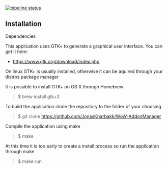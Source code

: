 [![pipeline status](https://gitlab.com/jonasknarbakk/WoW-AddonManager/badges/qt5/pipeline.svg)](https://gitlab.com/jonasknarbakk/WoW-AddonManager/commits/qt5)

## Installation

Dependencies

This application uses GTK+ to generate a graphical user interface. You can get it here:
- https://www.gtk.org/download/index.php

On linux GTK+ is usually installed, otherwise it can be aquired through your distros package manager

It is possible to install GTK+ on OS X through Homebrew
> $ brew install gtk+3

To build the application clone the repository to the folder of your choosing

> $ git clone https://github.com/JonasKnarbakk/WoW-AddonManager

Compile the application using make

> $ make

At this time it is too early to create a install process so run the application through make

> $ make run
